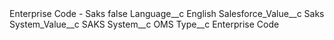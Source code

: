 <?xml version="1.0" encoding="UTF-8"?>
<CustomMetadata xmlns="http://soap.sforce.com/2006/04/metadata" xmlns:xsi="http://www.w3.org/2001/XMLSchema-instance" xmlns:xsd="http://www.w3.org/2001/XMLSchema">
    <label>Enterprise Code - Saks</label>
    <protected>false</protected>
    <values>
        <field>Language__c</field>
        <value xsi:type="xsd:string">English</value>
    </values>
    <values>
        <field>Salesforce_Value__c</field>
        <value xsi:type="xsd:string">Saks</value>
    </values>
    <values>
        <field>System_Value__c</field>
        <value xsi:type="xsd:string">SAKS</value>
    </values>
    <values>
        <field>System__c</field>
        <value xsi:type="xsd:string">OMS</value>
    </values>
    <values>
        <field>Type__c</field>
        <value xsi:type="xsd:string">Enterprise Code</value>
    </values>
</CustomMetadata>
